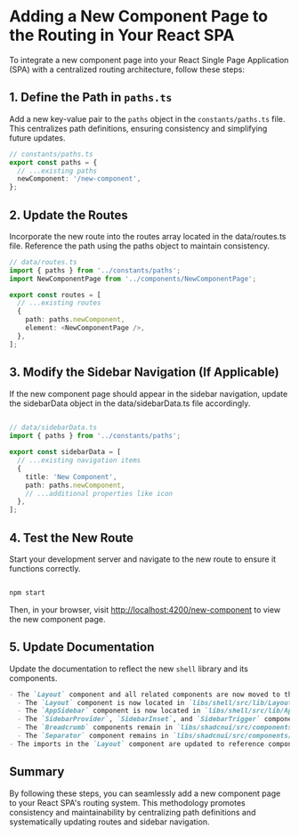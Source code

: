 # Adding a New Component Page to the Routing in Your React SPA

To integrate a new component page into your React Single Page Application (SPA) with a centralized routing architecture, follow these steps:

## 1. Define the Path in `paths.ts`

Add a new key-value pair to the `paths` object in the `constants/paths.ts` file. This centralizes path definitions, ensuring consistency and simplifying future updates.

```typescript
// constants/paths.ts
export const paths = {
  // ...existing paths
  newComponent: '/new-component',
};
```

## 2. Update the Routes

Incorporate the new route into the routes array located in the data/routes.ts file. Reference the path using the paths object to maintain consistency.

```typescript
// data/routes.ts
import { paths } from '../constants/paths';
import NewComponentPage from '../components/NewComponentPage';

export const routes = [
  // ...existing routes
  {
    path: paths.newComponent,
    element: <NewComponentPage />,
  },
];
```

## 3. Modify the Sidebar Navigation (If Applicable)

If the new component page should appear in the sidebar navigation, update the sidebarData object in the data/sidebarData.ts file accordingly.

```typescript
 
// data/sidebarData.ts
import { paths } from '../constants/paths';

export const sidebarData = [
  // ...existing navigation items
  {
    title: 'New Component',
    path: paths.newComponent,
    // ...additional properties like icon
  },
];
```

## 4. Test the New Route

Start your development server and navigate to the new route to ensure it functions correctly.

```bash

npm start
```

Then, in your browser, visit <http://localhost:4200/new-component> to view the new component page.

## 5. Update Documentation

Update the documentation to reflect the new `shell` library and its components.

```markdown
- The `Layout` component and all related components are now moved to the `shell` library.
  - The `Layout` component is now located in `libs/shell/src/lib/Layout.tsx`.
  - The `AppSidebar` component is now located in `libs/shell/src/lib/AppSidebar.tsx`.
  - The `SidebarProvider`, `SidebarInset`, and `SidebarTrigger` components are now located in `libs/shell/src/lib/sidebar`.
  - The `Breadcrumb` components remain in `libs/shadcnui/src/components/ui/breadcrumb.tsx`.
  - The `Separator` component remains in `libs/shadcnui/src/components/ui/separator.tsx`.
- The imports in the `Layout` component are updated to reference components from the `shell` library.
```

## Summary

By following these steps, you can seamlessly add a new component page to your React SPA's routing system. This methodology promotes consistency and maintainability by centralizing path definitions and systematically updating routes and sidebar navigation.
